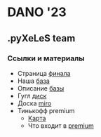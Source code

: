 # DANO '23 
## .pyXeLeS team

### Ссылки и материалы
* Страница [финала](https://dano.hse.ru/final)
* Наша [база](https://dano.hse.ru/mirror/pubs/share/873312689)
* Описание [базы](https://dano.hse.ru/mirror/pubs/share/872842000)
* Гугл [диск](https://drive.google.com/drive/folders/1rxIsVoTtRr04tm1DmgH8AsK-viEYI9Yr)
* Доска [miro](https://miro.com/app/board/uXjVNKUUx5k=/)
* Тинькофф premium
  * [Карта](https://www.tinkoff.ru/tinkoff-premium/cards/debit-cards/tinkoff-black-premium/?internal_source=catalog)
  * Что входит в [premium](https://www.tinkoff.ru/bank/help/general/premium/services/)
